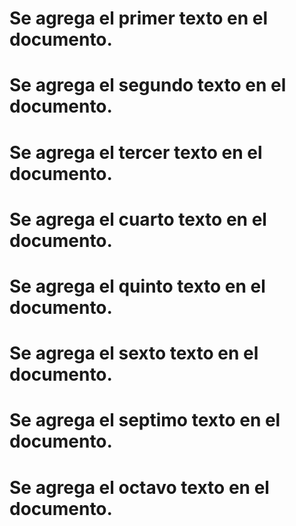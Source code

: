 
# Se agrega el primer texto en el documento.

# Se agrega el segundo texto en el documento.

# Se agrega el tercer texto en el documento.

# Se agrega el cuarto texto en el documento.

# Se agrega el quinto texto en el documento.

# Se agrega el sexto texto en el documento.

# Se agrega el septimo texto en el documento.

# Se agrega el octavo texto en el documento.